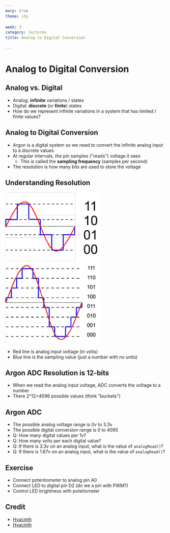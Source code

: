 ```yaml
---
marp: true
theme: itp

week: 3
category: lectures
title: Analog to Digital Conversion

---
```


<!-- headingDivider: 2 -->

# Analog to Digital Conversion

## Analog vs. Digital

- Analog: **infinite** variations / states
- Digital: **discrete** (or **finite**) states
- How do we represent infinite variations in a system that has limited / finite values?

## Analog to Digital Conversion

- Argon is a digital system so we need to convert the infinite analog input to a discrete values
- At regular intervals, the pin samples ("reads") voltage it sees 
  - This is called the **sampling frequency** (samples per second)
- The resolution is how many bits are used to store the voltage

## Understanding Resolution

<img src="lecture_adc.assets/2-bit_resolution_analog_comparison.png" style="width:300px" /><img src="lecture_adc.assets/3-bit_resolution_analog_comparison.png" style="width:300px" />

- Red line is analog input voltage (in volts)
- Blue line is the sampling value (just a number with no units)

<!-- red line is the analog input; blue line is the sampling
left: 2 bit resolution; 2^2 = 4 buckets
right: 3 bit resolution; 2^3 = 8 buckets
-->

## Argon ADC Resolution is 12-bits

- When we read the analog input voltage, ADC converts the voltage to a number
- There 2^12=4096 possible values (think "buckets")

## Argon ADC

- The possible analog voltage range is 0v to 3.3v
- The possible digital conversion range is 0 to 4095
- Q: How many digital values per 1v?
- Q: How many volts per each digital value?
- Q: If there is 3.3v on an analog input, what is the value of `analogRead()`?
- Q: If there is 1.67v on an analog input, what is the value of `analogRead()`?

<!-- 3.3v = 4095 so 1v spans 1240 units
or 1 unit = 4095/3.3 -> so 1 unit is 0.8 mV
1.67v is 2047 
-->

## Exercise

- Connect potentiometer to analog pin A0
- Connect LED to digital pin D2 (do we a pin with PWM?)
- Control LED brightness with potetiometer

## Credit

- [Hyacinth](https://commons.wikimedia.org/wiki/File:3-bit_resolution_analog_comparison.png)
- [Hyacinth](https://commons.wikimedia.org/wiki/File:2-bit_resolution_analog_comparison.png)
